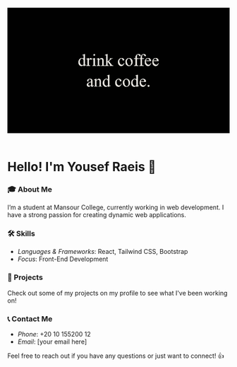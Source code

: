 <br>
<div align="center">
    <img src="https://github.com/yousefraeis/yousefraeis/blob/21b8e02ab1aa395414de9b09f935cf2ead1d3478/IMG_GitHub.JPG?raw=true" alt="Yousef's Photo"/>
</div>
<br>

# Hello! I'm Yousef Raeis 👋

### 🎓 About Me
I’m a student at Mansour College, currently working in web development. I have a strong passion for creating dynamic web applications.

### 🛠 Skills
- *Languages & Frameworks*: React, Tailwind CSS, Bootstrap
- *Focus*: Front-End Development

### 🌟 Projects
Check out some of my projects on my profile to see what I've been working on!

### 📞 Contact Me
- *Phone*: +20 10 155200 12
- *Email*: [your email here]

Feel free to reach out if you have any questions or just want to connect! 👍
